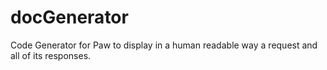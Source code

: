 # docGenerator

Code Generator for Paw to display in a human readable way a request and all of its responses.